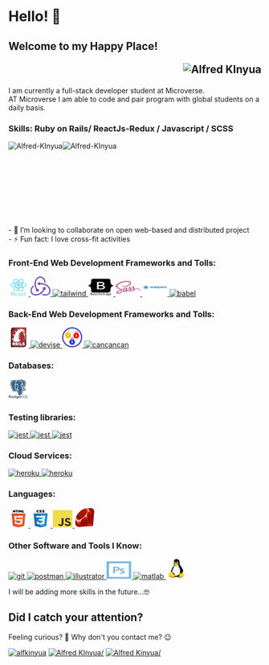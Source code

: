 # Hello! 👋
## Welcome to my Happy Place! <p align="right"> <img src="https://komarev.com/ghpvc/?username=Alfred-KInyua&label=Profile%20views&color=0e75b6&style=plastic" alt="Alfred KInyua" /> </p>

I am currently a full-stack developer student at Microverse.<br>
AT Microverse I am able to code and pair program with global students on a daily basis.  

### Skills: Ruby on Rails/ ReactJs-Redux / Javascript / SCSS
<div>
<p align="center">
    <img align="left" src="https://github-readme-stats.vercel.app/api/top-langs?username=Alfred-KInyua&show_icons=true&theme=radical=en&layout=compact" alt="Alfred-KInyua" height="150"/>
  <img align="left" src="https://github-readme-stats.vercel.app/api?username=Alfred-KInyua&show_icons=true&theme=radical" alt="Alfred-KInyua" height="150"/>
</p>
</div>
<br/><br/><br/><br/><br/><br/><br/><br/><br/>
<p clear="both">
- 👯 I’m looking to collaborate on open web-based and distributed project <br/>
- ⚡ Fun fact: I love cross-fit activities  
</p>

### Front-End Web Development Frameworks and Tolls: <br/>

<a href="https://reactjs.org/" target="_blank" rel="noreferrer">
  <img
    src="https://raw.githubusercontent.com/devicons/devicon/master/icons/react/react-original-wordmark.svg"
    alt="react"
    width="40"
    height="35"
  />
</a>
<a href="https://redux.js.org" target="_blank" rel="noreferrer">
  <img src="https://raw.githubusercontent.com/devicons/devicon/master/icons/redux/redux-original.svg" alt="redux" width="40" height="40"/> 
</a>
<a href="https://tailwindcss.com/" target="_blank" rel="noreferrer">
  <img
    src="https://www.vectorlogo.zone/logos/tailwindcss/tailwindcss-icon.svg"
    alt="tailwind"
    width="40"
    height="35"
  />
</a>
<a href="https://getbootstrap.com" target="_blank" rel="noreferrer">
  <img
    src="https://raw.githubusercontent.com/devicons/devicon/master/icons/bootstrap/bootstrap-plain-wordmark.svg"
    alt="bootstrap"
    width="50"
    height="35"
  />
</a>
<a href="https://sass-lang.com" target="_blank" rel="noreferrer">
  <img
    src="https://raw.githubusercontent.com/devicons/devicon/master/icons/sass/sass-original.svg"
    alt="sass"
    width="50"
    height="35"
  />
</a>
<a href="https://webpack.js.org" target="_blank" rel="noreferrer">
  <img
    src="https://raw.githubusercontent.com/devicons/devicon/d00d0969292a6569d45b06d3f350f463a0107b0d/icons/webpack/webpack-original-wordmark.svg"
    alt="webpack"
    width="50"
    height="35"
  />
</a>
<a href="https://babeljs.io/" target="_blank" rel="noreferrer"> 
  <img src="https://www.vectorlogo.zone/logos/babeljs/babeljs-icon.svg" alt="babel" width="40" height="40"/> 
</a>

<br />

### Back-End Web Development Frameworks and Tolls:

<a href="https://rubyonrails.org" target="_blank" rel="noreferrer">
  <img src="https://raw.githubusercontent.com/devicons/devicon/master/icons/rails/rails-original-wordmark.svg" alt="rails" width="40" height="40"/> 
</a>
<a href="https://github.com/heartcombo/devise" target="_blank" rel="noreferrer">
  <img src="https://img.stackshare.io/service/1432/devise.png" alt="devise" height="40"/> 
</a>
<a href="https://github.com/CanCanCommunity/cancancan" target="_blank" rel="noreferrer">
  <img src="https://raw.githubusercontent.com/CanCanCommunity/cancancan/develop/logo/cancancan.png" alt="cancancan" height="40"/> 
</a>
<a href="https://github.com/jwt/ruby-jwt" target="_blank" rel="noreferrer">
  <img src="https://marketplace.squiz.net/__data/assets/image/0024/27285/json-web-token-thumbnail.png" alt="cancancan" height="40"/> 
</a>

<br/>

### Databases:

<a href="https://www.postgresql.org" target="_blank" rel="noreferrer">
  <img src="https://raw.githubusercontent.com/devicons/devicon/master/icons/postgresql/postgresql-original-wordmark.svg" alt="postgresql" width="40" height="40"/> 
</a>

<br/>

### Testing libraries:

<a href="https://jestjs.io" target="_blank" rel="noreferrer">
  <img src="https://www.vectorlogo.zone/logos/jestjsio/jestjsio-icon.svg" alt="jest" width="40" height="40"/> 
</a>
<a href="https://rspec.info/" target="_blank" rel="noreferrer">
  <img src="https://rspec.info/images/logo_ogp.png" alt="jest" width="40" height="40"/> 
</a>
<a href="https://github.com/teamcapybara/capybara" target="_blank" rel="noreferrer">
  <img src="https://miro.medium.com/max/400/0*UFV2iozd3bN-QYGn.png" alt="jest" width="40" height="40"/> 
</a>

<br/>

### Cloud Services:

<a href="https://heroku.com" target="_blank" rel="noreferrer">
  <img src="https://www.vectorlogo.zone/logos/heroku/heroku-icon.svg" alt="heroku" width="40" height="40"/> 
</a>
<!-- todo: netlify -->
<a href="https://www.netlify.com/" target="_blank" rel="noreferrer">
  <img src="https://seeklogo.com/images/N/netlify-logo-758722CDF4-seeklogo.com.png" alt="heroku" width="40" height="40"/> 
</a>

<br/>

### Languages:

<a href="https://www.w3.org/html/" target="_blank" rel="noreferrer">
  <img
    src="https://raw.githubusercontent.com/devicons/devicon/master/icons/html5/html5-original-wordmark.svg"
    alt="html5"
    width="40"
    height="35"
  />
</a>
<a href="https://www.w3schools.com/css/" target="_blank" rel="noreferrer">
  <img
    src="https://raw.githubusercontent.com/devicons/devicon/master/icons/css3/css3-original-wordmark.svg"
    alt="css3"
    width="40"
    height="35"
  />
</a>
<a
  href="https://developer.mozilla.org/en-US/docs/Web/JavaScript"
  target="_blank"
  rel="noreferrer"
>
  <img
    src="https://raw.githubusercontent.com/devicons/devicon/master/icons/javascript/javascript-original.svg"
    alt="javascript"
    width="40"
    height="35"
  />
</a>
<a href="https://www.ruby-lang.org/en/" target="_blank" rel="noreferrer">
  <img src="https://raw.githubusercontent.com/devicons/devicon/master/icons/ruby/ruby-original.svg" alt="ruby" width="40" height="40"/> 
</a>

<br/>

### Other Software and Tools I Know:

<a href="https://git-scm.com/" target="_blank" rel="noreferrer">
  <img
    src="https://www.vectorlogo.zone/logos/git-scm/git-scm-icon.svg"
    alt="git"
    width="50"
    height="35"
  />
</a>
<a href="https://postman.com" target="_blank" rel="noreferrer">
  <img src="https://www.vectorlogo.zone/logos/getpostman/getpostman-icon.svg" alt="postman" width="40" height="40"/> 
</a>
<a
  href="https://www.adobe.com/in/products/illustrator.html"
  target="_blank"
  rel="noreferrer"
>
  <img
    src="https://www.vectorlogo.zone/logos/adobe_illustrator/adobe_illustrator-icon.svg"
    alt="illustrator"
    width="35"
    height="35"
  />
</a>
<a href="https://www.photoshop.com/en" target="_blank" rel="noreferrer">
  <img
    src="https://raw.githubusercontent.com/devicons/devicon/master/icons/photoshop/photoshop-line.svg"
    alt="photoshop"
    width="50"
    height="35"
  />
</a>
<a href="https://www.mathworks.com/" target="_blank" rel="noreferrer">
  <img
    src="https://upload.wikimedia.org/wikipedia/commons/2/21/Matlab_Logo.png"
    alt="matlab"
    width="50"
    height="35"
  />
</a>
<a href="https://www.linux.org/" target="_blank" rel="noreferrer">
  <img src="https://raw.githubusercontent.com/devicons/devicon/master/icons/linux/linux-original.svg" alt="linux" width="40" height="40"/> 
</a>

<br/>

I will be adding more skills in the future...🤓

## Did I catch your attention?

Feeling curious? 🤔 Why don't you contact me? 😉

<a href="https://twitter.com/alfkinyua" target="blank"><img src="https://raw.githubusercontent.com/rahuldkjain/github-profile-readme-generator/master/src/images/icons/Social/twitter.svg" alt="alfkinyua" height="30" width="30"/></a>
<a href="https://linkedin.com/in/alfred-kinyua-25927a64/" target="blank"><img src="https://raw.githubusercontent.com/rahuldkjain/github-profile-readme-generator/master/src/images/icons/Social/linked-in-alt.svg" alt="Alfred KInyua/" height="30" width="60"/></a>
<a href="mailto:alfkinyua@gmail.com?subject=Want%20to%20contact" target="_blank"><img src="https://upload.wikimedia.org/wikipedia/commons/thumb/e/ec/Circle-icons-mail.svg/1024px-Circle-icons-mail.svg.png" alt="Alfred Kinyua/" height="30" width="30"/></a>

<!--
**Alfred-KInyua/Alfred-KInyua** is a ✨ _special_ ✨ repository because its `README.md` (this file) appears on your GitHub profile.

Here are some ideas to get you started:

- 🔭 I’m currently working on ...
- 🌱 I’m currently learning ...
- 👯 I’m looking to collaborate on ...
- 🤔 I’m looking for help with ...
- 💬 Ask me about ...
- 📫 How to reach me: ...
- 😄 Pronouns: ...
- ⚡ Fun fact: ...
-->
